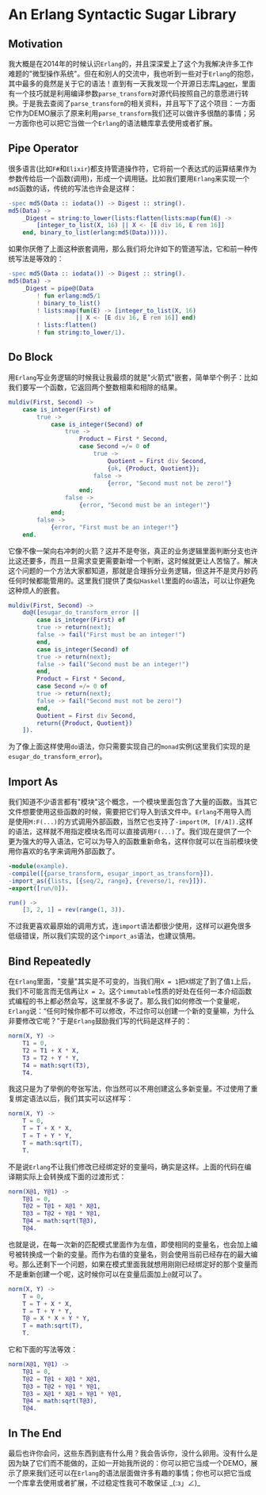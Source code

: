 # An Erlang Syntactic Sugar Library

## Motivation
我大概是在2014年的时候认识`Erlang`的，并且深深爱上了这个为我解决许多工作难题的"微型操作系统"。但在和别人的交流中，我也听到一些对于`Erlang`的抱怨，其中最多的竟然是关于它的语法！直到有一天我发现一个开源日志库[Lager](https://github.com/erlang-lager/lager)，里面有一个技巧就是利用编译参数`parse_transform`对源代码按照自己的意愿进行转换。于是我去查阅了`parse_transform`的相关资料，并且写下了这个项目：一方面它作为DEMO展示了原来利用`parse_transform`我们还可以做许多很酷的事情；另一方面你也可以把它当做一个`Erlang`的语法糖库拿去使用或者扩展。

## Pipe Operator
很多语言(比如`F#`和`Elixir`)都支持管道操作符，它将前一个表达式的运算结果作为参数传给后一个函数(调用)，形成一个调用链。比如我们要用`Erlang`来实现一个`md5`函数的话，传统的写法也许会是这样：
```erlang
-spec md5(Data :: iodata()) -> Digest :: string().
md5(Data) ->
    _Digest = string:to_lower(lists:flatten(lists:map(fun(E) ->
        [integer_to_list(X, 16) || X <- [E div 16, E rem 16]]
    end, binary_to_list(erlang:md5(Data))))).
```
如果你厌倦了上面这种嵌套调用，那么我们将允许如下的管道写法，它和前一种传统写法是等效的：
```erlang
-spec md5(Data :: iodata()) -> Digest :: string().
md5(Data) ->
    _Digest = pipe@(Data
        ! fun erlang:md5/1
        ! binary_to_list()
        ! lists:map(fun(E) -> [integer_to_list(X, 16)
                   || X <- [E div 16, E rem 16]] end)
        ! lists:flatten()
        ! fun string:to_lower/1).
```

## Do Block
用`Erlang`写业务逻辑的时候我让我最烦的就是"火箭式"嵌套，简单举个例子：比如我们要写一个函数，它返回两个整数相乘和相除的结果。
```erlang
muldiv(First, Second) ->
    case is_integer(First) of
        true ->
            case is_integer(Second) of
                true ->
                    Product = First * Second,
                    case Second =/= 0 of
                        true ->
                            Quotient = First div Second,
                            {ok, {Product, Quotient}};
                        false ->
                            {error, "Second must not be zero!"}
                    end;
                false ->
                    {error, "Second must be an integer!"}
            end;
        false ->
            {error, "First must be an integer!"}
    end.
```
它像不像一架向右冲刺的火箭？这并不是夸张，真正的业务逻辑里面判断分支也许比这还要多，而且一旦需求变更需要新增一个判断，这时候就更让人苦恼了。解决这个问题的一个方法大家都知道，那就是合理拆分业务逻辑，但这并不是灵丹妙药任何时候都能管用的。这里我们提供了类似`Haskell`里面的`do`语法，可以让你避免这种烦人的嵌套。
```erlang
muldiv(First, Second) ->
    do@([esugar_do_transform_error ||
        case is_integer(First) of
        true -> return(next);
        false -> fail("First must be an integer!")
        end,
        case is_integer(Second) of
        true -> return(next);
        false -> fail("Second must be an integer!")
        end,
        Product = First * Second,
        case Second =/= 0 of
        true -> return(next);
        false -> fail("Second must not be zero!")
        end,
        Quotient = First div Second,
        return({Product, Quotient})
    ]).
```
为了像上面这样使用`do`语法，你只需要实现自己的`monad`实例(这里我们实现的是`esugar_do_transform_error`)。


## Import As
我们知道不少语言都有"模块"这个概念，一个模块里面包含了大量的函数。当其它文件想要使用这些函数的时候，需要把它们导入到该文件中。`Erlang`不用导入而是使用`M:F(...)`的方式调用外部函数，当然它也支持了`-import(M, [F/A]).`这样的语法，这样就不用指定模块名而可以直接调用`F(...)`了。我们现在提供了一个更为强大的导入语法，它可以为导入的函数重新命名，这样你就可以在当前模块使用你喜欢的名字来调用外部函数了。
```erlang
-module(example).
-compile([{parse_transform, esugar_import_as_transform}]).
-import_as({lists, [{seq/2, range}, {reverse/1, rev}]}).
-export([run/0]).

run() ->
    [3, 2, 1] = rev(range(1, 3)).
```
不过我更喜欢最原始的调用方式，连`import`语法都很少使用，这样可以避免很多低级错误，所以我们实现的这个`import_as`语法，也建议慎用。


## Bind Repeatedly
在`Erlang`里面，"变量"其实是不可变的，当我们用`X = 1`把`X`绑定了到了值`1`上后，我们不可能言而无信再让`X = 2`。这个`immutable`性质的好处在任何一本介绍函数式编程的书上都必然会写，这里就不多说了。那么我们如何修改一个变量呢，`Erlang`说：“任何时候你都不可以修改，不过你可以创建一个新的变量嘛，为什么非要修改它呢？”于是`Erlang`鼓励我们写的代码是这样子的：
```erlang
norm(X, Y) ->
    T1 = 0,
    T2 = T1 + X * X,
    T3 = T2 + Y * Y,
    T4 = math:sqrt(T3),
    T4.
```
我这只是为了举例的夸张写法，你当然可以不用创建这么多新变量。不过使用了重复绑定语法以后，我们其实可以这样写：
```erlang
norm(X, Y) ->
    T = 0,
    T = T + X * X,
    T = T + Y * Y,
    T = math:sqrt(T),
    T.
```
不是说`Erlang`不让我们修改已经绑定好的变量吗，确实是这样。上面的代码在编译期实际上会转换成下面的过渡形式：
```erlang
norm(X@1, Y@1) ->
    T@1 = 0,
    T@2 = T@1 + X@1 * X@1,
    T@3 = T@2 + Y@1 * Y@1,
    T@4 = math:sqrt(T@3),
    T@4.
```
也就是说，在每一次新的匹配模式里面作为左值，即使相同的变量名，也会加上编号被转换成一个新的变量。而作为右值的变量名，则会使用当前已经存在的最大编号。那么还剩下一个问题，如果在模式里面我就想用刚刚已经绑定好的那个变量而不是重新创建一个呢，这时候你可以在变量后面加上`@`就可以了。
```erlang
norm(X, Y) ->
    T = 0,
    T = T + X * X,
    T = T + Y * Y,
    T@ = X * X + Y * Y,
    T = math:sqrt(T),
    T.
```
它和下面的写法等效：
```erlang
norm(X@1, Y@1) ->
    T@1 = 0,
    T@2 = T@1 + X@1 * X@1,
    T@3 = T@2 + Y@1 * Y@1,
    T@3 = X@1 * X@1 + Y@1 * Y@1,
    T@4 = math:sqrt(T@3),
    T@4.
```


## In The End
最后也许你会问，这些东西到底有什么用？我会告诉你，没什么卵用。没有什么是因为缺了它们而不能做的，正如一开始我所说的：你可以把它当成一个DEMO，展示了原来我们还可以在`Erlang`的语法层面做许多有趣的事情；你也可以把它当成一个库拿去使用或者扩展，不过稳定性我可不敢保证 \_(:з」∠)\_


